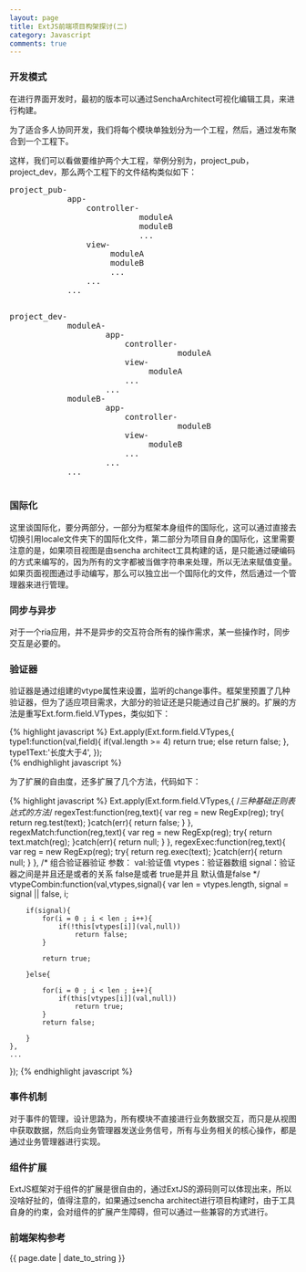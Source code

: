 ```yaml
---
layout: page
title: ExtJS前端项目构架探讨(二)
category: Javascript
comments: true
---
```


### 开发模式

在进行界面开发时，最初的版本可以通过SenchaArchitect可视化编辑工具，来进行构建。

为了适合多人协同开发，我们将每个模块单独划分为一个工程，然后，通过发布聚合到一个工程下。

这样，我们可以看做要维护两个大工程，举例分别为，project_pub，project_dev，那么两个工程下的文件结构类似如下：

<pre>
project_pub-
            app-
                controller-
                           moduleA
                           moduleB
                           ...
                view-
                     moduleA
                     moduleB
                     ...
                ...
            ...

</pre>

<pre>
project_dev-
            moduleA-   
		            app-
		                controller-
		                           moduleA
		                view-
		                     moduleA
		                ...
		            ...
		    moduleB-   
		            app-
		                controller-
		                           moduleB
		                view-
		                     moduleB
		                ...
		            ...
		    ...
 </pre>

### 国际化

这里谈国际化，要分两部分，一部分为框架本身组件的国际化，这可以通过直接去切换引用locale文件夹下的国际化文件，第二部分为项目自身的国际化，这里需要注意的是，如果项目视图是由sencha architect工具构建的话，是只能通过硬编码的方式来编写的，因为所有的文字都被当做字符串来处理，所以无法来赋值变量。如果页面视图通过手动编写，那么可以独立出一个国际化的文件，然后通过一个管理器来进行管理。

### 同步与异步

对于一个ria应用，并不是异步的交互符合所有的操作需求，某一些操作时，同步交互是必要的。

### 验证器

验证器是通过组建的vtype属性来设置，监听的change事件。框架里预置了几种验证器，但为了适应项目需求，大部分的验证还是只能通过自己扩展的。扩展的方法是重写Ext.form.field.VTypes，类似如下：

{% highlight javascript %}
Ext.apply(Ext.form.field.VTypes,{
	type1:function(val,field){
		if(val.length >= 4)
			return true;
		else
			return false;
	},
	type1Text:'长度大于4',
});               
{% endhighlight javascript %}

为了扩展的自由度，还多扩展了几个方法，代码如下：

{% highlight javascript %}
Ext.apply(Ext.form.field.VTypes,{
	/*三种基础正则表达式的方法*/
	regexTest:function(reg,text){
		var reg = new RegExp(reg);
		try{
			return reg.test(text);
		}catch(err){
			return false;
		}
	},
	regexMatch:function(reg,text){
		var reg = new RegExp(reg);
		try{
			return text.match(reg);
		}catch(err){
			return null;
		}
	},
	regexExec:function(reg,text){
		var reg = new RegExp(reg);
		try{
			return reg.exec(text);
		}catch(err){
			return null;
		}
	},
	/*
		组合验证器验证
		参数：
			 val:验证值
			 vtypes：验证器数组
			 signal：验证器之间是并且还是或者的关系
			 	     false是或者
			 	     true是并且
			 	     默认值是false
	*/
	vtypeCombin:function(val,vtypes,signal){
		var len = vtypes.length,
			signal = signal || false,
			i;

		if(signal){
			for(i = 0 ; i < len ; i++){
				if(!this[vtypes[i]](val,null))
					return false;
			}

			return true;

		}else{

			for(i = 0 ; i < len ; i++){
				if(this[vtypes[i]](val,null))
					return true;
			}
			return false;

		}
	},
	...
});
{% endhighlight javascript %}

### 事件机制

对于事件的管理，设计思路为，所有模块不直接进行业务数据交互，而只是从视图中获取数据，然后向业务管理器发送业务信号，所有与业务相关的核心操作，都是通过业务管理器进行实现。

### 组件扩展

ExtJS框架对于组件的扩展是很自由的，通过ExtJS的源码则可以体现出来，所以没啥好扯的，值得注意的，如果通过sencha architect进行项目构建时，由于工具自身的约束，会对组件的扩展产生障碍，但可以通过一些兼容的方式进行。

### 前端架构参考

{{ page.date | date_to_string }}
